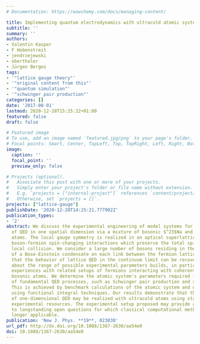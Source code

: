 ```yaml
---
# Documentation: https://wowchemy.com/docs/managing-content/

title: Implementing quantum electrodynamics with ultracold atomic systems
subtitle: ''
summary: ''
authors:
- Valentin Kasper
- F Hebenstreit
- jendrzejewski
- oberthaler
- Jürgen Berges
tags:
- '"lattice gauge theory"'
- '"original content from this"'
- '"quantum simulation"'
- '"schwinger pair production"'
categories: []
date: '2017-08-01'
lastmod: 2020-12-28T15:25:22+01:00
featured: false
draft: false

# Featured image
# To use, add an image named `featured.jpg/png` to your page's folder.
# Focal points: Smart, Center, TopLeft, Top, TopRight, Left, Right, BottomLeft, Bottom, BottomRight.
image:
  caption: ''
  focal_point: ''
  preview_only: false

# Projects (optional).
#   Associate this post with one or more of your projects.
#   Simply enter your project's folder or file name without extension.
#   E.g. `projects = ["internal-project"]` references `content/project/deep-learning/index.md`.
#   Otherwise, set `projects = []`.
projects: ["lattice-gauge"]
publishDate: '2020-12-28T14:25:21.777902Z'
publication_types:
- '2'
abstract: We discuss the experimental engineering of model systems for the description
  of QED in one spatial dimension via a mixture of bosonic $^23$Na and fermionic $^6$Li
  atoms. The local gauge symmetry is realized in an optical superlattice, using heteronuclear
  boson-fermion spin-changing interactions which preserve the total spin in every
  local collision. We consider a large number of bosons residing in the coherent state
  of a Bose-Einstein condensate on each link between the fermion lattice sites, such
  that the behavior of lattice QED in the continuum limit can be recovered. The discussion
  about the range of possible experimental parameters builds, in particular, upon
  experiences with related setups of fermions interacting with coherent samples of
  bosonic atoms. We determine the atomic system's parameters required for the description
  of fundamental QED processes, such as Schwinger pair production and string breaking.
  This is achieved by benchmark calculations of the atomic system and of QED itself
  using functional integral techniques. Our results demonstrate that the dynamics
  of one-dimensional QED may be realized with ultracold atoms using state-of-the-art
  experimental resources. The experimental setup proposed may provide a unique access
  to longstanding open questions for which classical computational methods are no
  longer applicable.
publication: 'New J. Phys. **19**, 023030'
url_pdf: http://dx.doi.org/10.1088/1367-2630/aa54e0
doi: 10.1088/1367-2630/aa54e0
---
```

